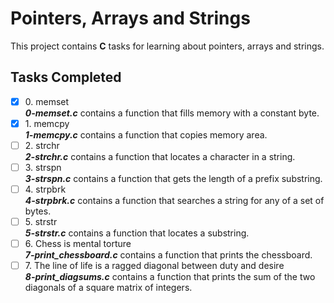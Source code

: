 # Pointers, Arrays and Strings

This project contains __C__ tasks for learning about pointers, arrays and strings.

## Tasks Completed

+ [x] 0\. memset<br/>_**0-memset.c**_ contains a function that fills memory with a constant byte.
+ [x] 1\. memcpy<br/>_**1-memcpy.c**_ contains a function that copies memory area.
+ [ ] 2\. strchr<br/>_**2-strchr.c**_ contains a function that locates a character in a string.
+ [ ] 3\. strspn<br/>_**3-strspn.c**_ contains a function that gets the length of a prefix substring.
+ [ ] 4\. strpbrk<br/>_**4-strpbrk.c**_ contains a function that searches a string for any of a set of bytes.
+ [ ] 5\. strstr<br/>_**5-strstr.c**_ contains a function that locates a substring.
+ [ ] 6\. Chess is mental torture<br/>_**7-print_chessboard.c**_ contains a function that prints the chessboard.
+ [ ] 7\. The line of life is a ragged diagonal between duty and desire<br/>_**8-print_diagsums.c**_ contains a function that prints the sum of the two diagonals of a square matrix of integers.
